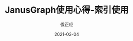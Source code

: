 ---
layout:     post
title:      JanusGraph使用心得-索引使用
subtitle:   
date:       2021-03-04
author:     假正经
header-img: img/banner_janusgraph.png
catalog: true
tags:
    - JanusGraph
---